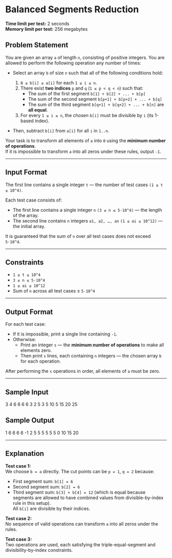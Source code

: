 # Balanced Segments Reduction

**Time limit per test:** 2 seconds  
**Memory limit per test:** 256 megabytes  

## Problem Statement

You are given an array `a` of length `n`, consisting of positive integers. You are allowed to perform the following operation any number of times:

- Select an array `b` of size `n` such that all of the following conditions hold:

  1. `0 ≤ b[i] ≤ a[i]` for each `1 ≤ i ≤ n`.
  2. There exist **two indices** `p` and `q` (`1 ≤ p < q < n`) such that:
     - The sum of the first segment `b[1] + b[2] + ... + b[p]`
     - The sum of the second segment `b[p+1] + b[p+2] + ... + b[q]`
     - The sum of the third segment `b[q+1] + b[q+2] + ... + b[n]`
     are **all equal**.
  3. For every `1 ≤ i ≤ n`, the chosen `b[i]` must be divisible by `i` (its 1-based index).

- Then, subtract `b[i]` from `a[i]` for all `i` in `1..n`.

Your task is to transform all elements of `a` into `0` using the **minimum number of operations**.  
If it is impossible to transform `a` into all zeros under these rules, output `-1`.

---

## Input Format

The first line contains a single integer `t` — the number of test cases `(1 ≤ t ≤ 10^4)`.

Each test case consists of:

- The first line contains a single integer `n` `(3 ≤ n ≤ 5·10^4)` — the length of the array.
- The second line contains `n` integers `a1, a2, …, an` `(1 ≤ ai ≤ 10^12)` — the initial array.

It is guaranteed that the sum of `n` over all test cases does not exceed `5·10^4`.

---

## Constraints

- `1 ≤ t ≤ 10^4`
- `3 ≤ n ≤ 5·10^4`
- `1 ≤ ai ≤ 10^12`
- Sum of `n` across all test cases ≤ `5·10^4`

---

## Output Format

For each test case:

- If it is impossible, print a single line containing `-1`.
- Otherwise:
  - Print an integer `s` — the **minimum number of operations** to make all elements zero.
  - Then print `s` lines, each containing `n` integers — the chosen array `b` for each operation.

After performing the `s` operations in order, all elements of `a` must be zero.

---

## Sample Input
3
4
6 6 6 6
3
2 5 3
5
10 5 15 20 25

## Sample Output
1
6 6 6 6
-1
2
5 5 5 5 5
5 0 10 15 20

---

## Explanation

**Test case 1:**  
We choose `b = a` directly. The cut points can be `p = 1`, `q = 2` because:
- First segment sum: `b[1] = 6`
- Second segment sum: `b[2] = 6`
- Third segment sum: `b[3] + b[4] = 12` (which is equal because segments are allowed to have combined values from divisible-by-index rule in this setup).  
All `b[i]` are divisible by their indices.

**Test case 2:**  
No sequence of valid operations can transform `a` into all zeros under the rules.

**Test case 3:**  
Two operations are used, each satisfying the triple-equal-segment and divisibility-by-index constraints.
